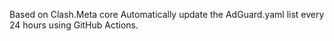 Based on Clash.Meta core
Automatically update the AdGuard.yaml list every 24 hours using GitHub Actions.
